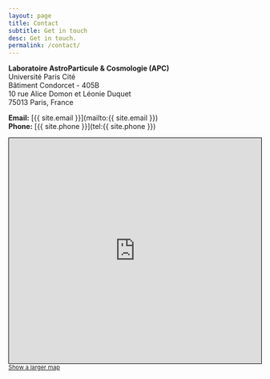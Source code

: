 ```yaml
---
layout: page
title: Contact
subtitle: Get in touch
desc: Get in touch.
permalink: /contact/
---
```


<div class="pretty-links">

**Laboratoire AstroParticule & Cosmologie (APC)**  
Université Paris Cité  
Bâtiment Condorcet - 405B  
10 rue Alice Domon et Léonie Duquet  
75013 Paris, France

**Email:** [{{ site.email }}](mailto:{{ site.email }})  
**Phone:** [{{ site.phone }}](tel:{{ site.phone }})

<iframe frameborder="0" scrolling="no" marginheight="0" marginwidth="0" src="https://www.openstreetmap.org/export/embed.html?bbox=2.381096854805947%2C48.82772730658991%2C2.3846373707056046%2C48.82956896664203&amp;layer=hot" style="border: 1px solid black; width: 100%; height: 450px;"></iframe>
<br/>
<small>
  <a href="https://www.openstreetmap.org/#map=19/48.82865/2.38287&amp;layers=H" target="_blank" rel="noopener noreferrer">Show a larger map</a>
</small>

</div>
